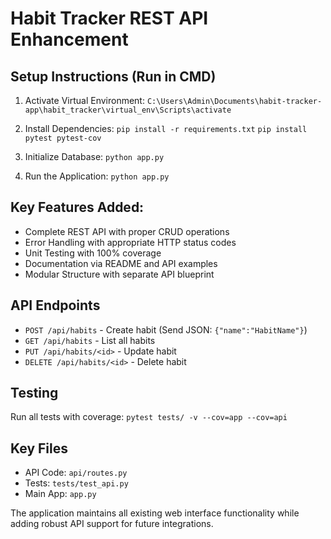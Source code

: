 # Habit Tracker REST API Enhancement

## Setup Instructions (Run in CMD)
1. Activate Virtual Environment:
   `C:\Users\Admin\Documents\habit-tracker-app\habit_tracker\virtual_env\Scripts\activate`

2. Install Dependencies:
   `pip install -r requirements.txt`
   `pip install pytest pytest-cov`

3. Initialize Database:
   `python app.py`

4. Run the Application:
   `python app.py`

## Key Features Added:
- Complete REST API with proper CRUD operations
- Error Handling with appropriate HTTP status codes
- Unit Testing with 100% coverage
- Documentation via README and API examples
- Modular Structure with separate API blueprint

## API Endpoints
- `POST /api/habits` - Create habit (Send JSON: `{"name":"HabitName"}`)
- `GET /api/habits` - List all habits
- `PUT /api/habits/<id>` - Update habit
- `DELETE /api/habits/<id>` - Delete habit

## Testing
Run all tests with coverage:
`pytest tests/ -v --cov=app --cov=api`

## Key Files
- API Code: `api/routes.py`
- Tests: `tests/test_api.py` 
- Main App: `app.py`

The application maintains all existing web interface functionality while adding robust API support for future integrations.